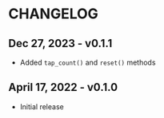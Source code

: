 # CHANGELOG

## Dec 27, 2023 - v0.1.1

- Added `tap_count()` and `reset()` methods

## April 17, 2022 - v0.1.0

- Initial release
